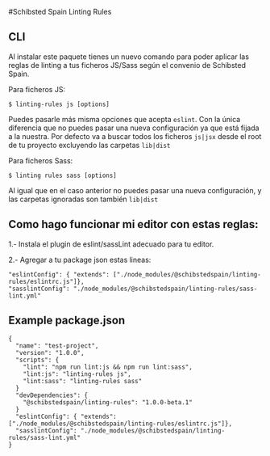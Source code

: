 #Schibsted Spain Linting Rules

## CLI
Al instalar este paquete tienes un nuevo comando para poder aplicar las reglas de linting a tus ficheros JS/Sass según el convenio de Schibsted Spain.

Para ficheros JS:
```
$ linting-rules js [options]
```
Puedes pasarle más misma opciones que acepta `eslint`. Con la única diferencia que no puedes pasar una nueva configuración ya que está fijada a la nuestra.
Por defecto va a buscar todos los ficheros `js|jsx` desde el root de tu proyecto excluyendo las carpetas `lib|dist` 

Para ficheros Sass:

```
$ linting rules sass [options]
```
Al igual que en el caso anterior no puedes pasar una nueva configuración, y las carpetas ignoradas son también `lib|dist`

## Como hago funcionar mi editor con estas reglas:

1.- Instala el plugin de eslint/sassLint adecuado para tu editor.

2.- Agregar a tu package json estas lineas:

```
"eslintConfig": { "extends": ["./node_modules/@schibstedspain/linting-rules/eslintrc.js"]},
"sasslintConfig": "./node_modules/@schibstedspain/linting-rules/sass-lint.yml"
```

## Example package.json
```
{
  "name": "test-project",
  "version": "1.0.0",
  "scripts": {
    "lint": "npm run lint:js && npm run lint:sass",
    "lint:js": "linting-rules js",
    "lint:sass": "linting-rules sass"
  }
  "devDependencies": {
    "@schibstedspain/linting-rules": "1.0.0-beta.1"
  }
  "eslintConfig": { "extends": ["./node_modules/@schibstedspain/linting-rules/eslintrc.js"]},
  "sasslintConfig": "./node_modules/@schibstedspain/linting-rules/sass-lint.yml"
}
```
